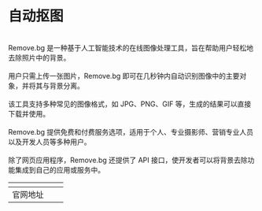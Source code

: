 # 自动抠图

\
Remove.bg 是一种基于人工智能技术的在线图像处理工具，旨在帮助用户轻松地去除照片中的背景。\
\
用户只需上传一张图片，Remove.bg 即可在几秒钟内自动识别图像中的主要对象，并将其与背景分离。\
\
该工具支持多种常见的图像格式，如 JPG、PNG、GIF 等，生成的结果可以直接下载并使用。\
\
Remove.bg 提供免费和付费服务选项，适用于个人、专业摄影师、营销专业人员以及开发人员等多种用户。\
\
除了网页应用程序，Remove.bg 还提供了 API 接口，使开发者可以将背景去除功能集成到自己的应用或服务中。





<table data-view="cards"><thead><tr><th></th><th></th><th></th></tr></thead><tbody><tr><td>官网地址</td><td></td><td></td></tr></tbody></table>
